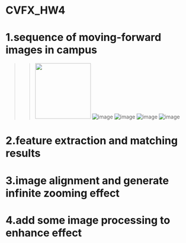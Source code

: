 # CVFX_HW4
  # 1.sequence of moving-forward images in campus
  >><img width="150" height="150" src="test2.jpg"/> ![image](test2.jpg) ![image](test3.jpg)
  >>![image](https://github.com/CharlieYao1996/CVFX_HW4/blob/master/test4.jpg?raw=true)
  >>![image](https://github.com/CharlieYao1996/CVFX_HW4/blob/master/test5.jpg?raw=true)

  # 2.feature extraction and matching results
  # 3.image alignment and generate infinite zooming effect
  # 4.add some image processing to enhance effect
